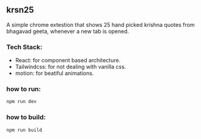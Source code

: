 ##  krsn25
A simple chrome extestion that shows 25 hand picked krishna quotes from bhagavad geeta, whenever a new tab is opened.

### Tech Stack: 
- React: for component based architecture.
- Tailwindcss: for not dealing with vanilla css.
- motion: for beatiful animations.


### how to run:
```sh
npm run dev
```
### how to build: 
```sh 
npm run build
```
